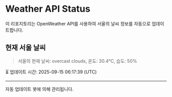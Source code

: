
# Weather API Status

이 리포지토리는 OpenWeather API를 사용하여 서울의 날씨 정보를 자동으로 업데이트합니다.

## 현재 서울 날씨
> 서울의 현재 날씨: overcast clouds, 온도: 30.4°C, 습도: 50%

⏳ 업데이트 시간: 2025-09-15 06:17:39 (UTC)

---
자동 업데이트 봇에 의해 관리됩니다.
